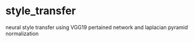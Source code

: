 # style_transfer
neural style transfer using VGG19 pertained network and laplacian pyramid normalization
